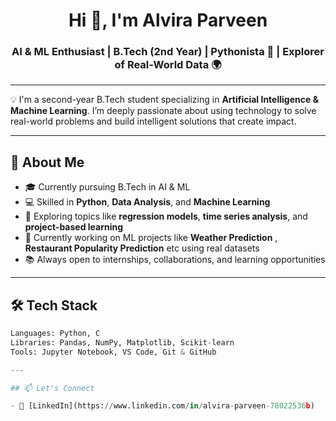 <h1 align="center">Hi 👋, I'm Alvira Parveen</h1>
<h3 align="center">AI & ML Enthusiast | B.Tech (2nd Year) | Pythonista 🐍 | Explorer of Real-World Data 🌍</h3>

---

💡 I'm a second-year B.Tech student specializing in **Artificial Intelligence & Machine Learning**. I’m deeply passionate about using technology to solve real-world problems and build intelligent solutions that create impact.

---

## 🚀 About Me

- 🎓 Currently pursuing B.Tech in AI & ML  
- 💻 Skilled in **Python**, **Data Analysis**, and **Machine Learning**  
- 🧠 Exploring topics like **regression models**, **time series analysis**, and **project-based learning**  
- 🔭 Currently working on ML projects like **Weather Prediction** , **Restaurant Popularity Prediction** etc using real datasets  
- 📚 Always open to internships, collaborations, and learning opportunities

---

## 🛠️ Tech Stack

```python
Languages: Python, C  
Libraries: Pandas, NumPy, Matplotlib, Scikit-learn  
Tools: Jupyter Notebook, VS Code, Git & GitHub

---

## 📫 Let's Connect

- 📍 [LinkedIn](https://www.linkedin.com/in/alvira-parveen-78022536b)  


